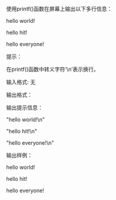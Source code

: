 使用printf()函数在屏幕上输出以下多行信息：

hello world!

hello hit!

hello everyone!

提示：

在printf()函数中转义字符‘\n’表示换行。



输入格式: 无

输出格式：

输出提示信息：

"hello world!\n"

"hello hit!\n"

"hello everyone!\n"



输出样例：

hello world!

hello hit!

hello everyone!